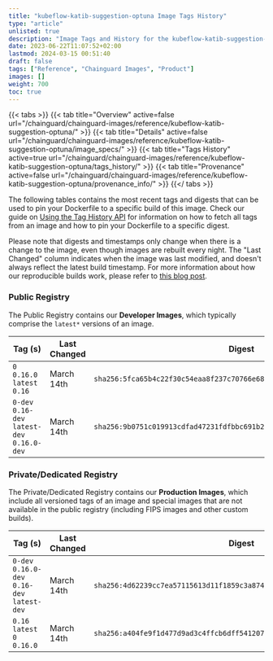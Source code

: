 ```yaml
---
title: "kubeflow-katib-suggestion-optuna Image Tags History"
type: "article"
unlisted: true
description: "Image Tags and History for the kubeflow-katib-suggestion-optuna Chainguard Image"
date: 2023-06-22T11:07:52+02:00
lastmod: 2024-03-15 00:51:40
draft: false
tags: ["Reference", "Chainguard Images", "Product"]
images: []
weight: 700
toc: true
---
```


{{< tabs >}}
{{< tab title="Overview" active=false url="/chainguard/chainguard-images/reference/kubeflow-katib-suggestion-optuna/" >}}
{{< tab title="Details" active=false url="/chainguard/chainguard-images/reference/kubeflow-katib-suggestion-optuna/image_specs/" >}}
{{< tab title="Tags History" active=true url="/chainguard/chainguard-images/reference/kubeflow-katib-suggestion-optuna/tags_history/" >}}
{{< tab title="Provenance" active=false url="/chainguard/chainguard-images/reference/kubeflow-katib-suggestion-optuna/provenance_info/" >}}
{{</ tabs >}}

The following tables contains the most recent tags and digests that can be used to pin your Dockerfile to a specific build of this image. Check our guide on [Using the Tag History API](/chainguard/chainguard-images/using-the-tag-history-api/) for information on how to fetch all tags from an image and how to pin your Dockerfile to a specific digest.

Please note that digests and timestamps only change when there is a change to the image, even though images are rebuilt every night. The "Last Changed" column indicates when the image was last modified, and doesn't always reflect the latest build timestamp. For more information about how our reproducible builds work, please refer to [this blog post](https://www.chainguard.dev/unchained/reproducing-chainguards-reproducible-image-builds).

### Public Registry
The Public Registry contains our **Developer Images**, which typically comprise the `latest*` versions of an image.

| Tag (s)                                       | Last Changed | Digest                                                                    |
|-----------------------------------------------|--------------|---------------------------------------------------------------------------|
|  `0` `0.16.0` `latest` `0.16`                 | March 14th   | `sha256:5fca65b4c22f30c54eaa8f237c70766e6814e0e1465ea0b9e494c93c067b90eb` |
|  `0-dev` `0.16-dev` `latest-dev` `0.16.0-dev` | March 14th   | `sha256:9b0751c019913cdfad47231fdfbbc691b2245bb604a7e9fcccb88f602035c61d` |


### Private/Dedicated Registry
The Private/Dedicated Registry contains our **Production Images**, which include all versioned tags of an image and special images that are not available in the public registry (including FIPS images and other custom builds).

| Tag (s)                                       | Last Changed | Digest                                                                    |
|-----------------------------------------------|--------------|---------------------------------------------------------------------------|
|  `0-dev` `0.16.0-dev` `0.16-dev` `latest-dev` | March 14th   | `sha256:4d62239cc7ea57115613d11f1859c3a874922309577abf375e9c6aaf6e51230b` |
|  `0.16` `latest` `0` `0.16.0`                 | March 14th   | `sha256:a404fe9f1d477d9ad3c4ffcb6dff541207896beeff760e150be206b9c57446f2` |

